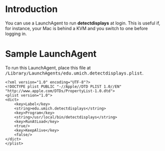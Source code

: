 # Introduction #

You can use a LaunchAgent to run **detectdisplays** at login. This is useful if, for instance, your Mac is behind a KVM and you switch to one before logging in.


# Sample LaunchAgent #

To run this LaunchAgent, place this file at <tt>/Library/LaunchAgents/edu.umich.detectdisplays.plist</tt>.

```
<?xml version="1.0" encoding="UTF-8"?>
<!DOCTYPE plist PUBLIC "-//Apple//DTD PLIST 1.0//EN" "http://www.apple.com/DTDs/PropertyList-1.0.dtd">
<plist version="1.0">
<dict>
	<key>Label</key>
	<string>edu.umich.detectdisplays</string>
	<key>Program</key>
	<string>/usr/local/bin/detectdisplays</string>
	<key>RunAtLoad</key>
	<true/>
	<key>KeepAlive</key>
	<false/>
</dict>
</plist>
```